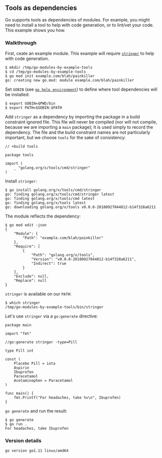 <!-- __JSON: egrunner script.sh # LONG ONLINE

## Tools as dependencies

Go supports tools as dependencies of modules. For example, you might need to install a tool to help with code
generation, or to lint/vet your code. This example shows you how.

### Walkthrough

First, ceate an example module. This example will require
[`stringer`](https://godoc.org/golang.org/x/tools/cmd/stringer) to help with code generation.

```
{{PrintBlock "setup" -}}
```

Set `GOBIN` (see [`go help environment`](https://golang.org/cmd/go/#hdr-Environment_variables)) to define where tool
dependencies will be installed:


```
{{PrintBlock "set bin target" -}}
```

Add `stringer` as a dependency by importing the package in a build constraint ignored file. This file will never be
compiled (nor will not compile, because we are importing a `main` package); it is used simply to record the dependency.
The file and the build constraint names are not particularly important, but we choose `tools` for the sake of
consistency:


```
{{PrintBlockOut "add tool dependency" -}}
```

Install `stringer`:

```
{{PrintBlock "install tool dependency" -}}
```

The module reflects the dependency:

```
{{PrintBlock "module deps" -}}
```

`stringer` is available on our `PATH`:


```
{{PrintBlock "tool on path" -}}
```

Let's use `stringer` via a `go:generate` directive:


```
{{PrintBlockOut "painkiller.go" -}}
```

`go generate` and run the result:

```
{{PrintBlock "go generate and run" -}}
```

### Version details

```
{{PrintBlockOut "version details" -}}
```

-->

## Tools as dependencies

Go supports tools as dependencies of modules. For example, you might need to install a tool to help with code
generation, or to lint/vet your code. This example shows you how.

### Walkthrough

First, ceate an example module. This example will require
[`stringer`](https://godoc.org/golang.org/x/tools/cmd/stringer) to help with code generation.

```
$ mkdir /tmp/go-modules-by-example-tools
$ cd /tmp/go-modules-by-example-tools
$ go mod init example.com/blah/painkiller
go: creating new go.mod: module example.com/blah/painkiller
```

Set `GOBIN` (see [`go help environment`](https://golang.org/cmd/go/#hdr-Environment_variables)) to define where tool
dependencies will be installed:


```
$ export GOBIN=$PWD/bin
$ export PATH=$GOBIN:$PATH
```

Add `stringer` as a dependency by importing the package in a build constraint ignored file. This file will never be
compiled (nor will not compile, because we are importing a `main` package); it is used simply to record the dependency.
The file and the build constraint names are not particularly important, but we choose `tools` for the sake of
consistency:


```
// +build tools

package tools

import (
	_ "golang.org/x/tools/cmd/stringer"
)
```

Install `stringer`:

```
$ go install golang.org/x/tools/cmd/stringer
go: finding golang.org/x/tools/cmd/stringer latest
go: finding golang.org/x/tools/cmd latest
go: finding golang.org/x/tools latest
go: downloading golang.org/x/tools v0.0.0-20180927044812-b14f328a6211
```

The module reflects the dependency:

```
$ go mod edit -json
{
	"Module": {
		"Path": "example.com/blah/painkiller"
	},
	"Require": [
		{
			"Path": "golang.org/x/tools",
			"Version": "v0.0.0-20180927044812-b14f328a6211",
			"Indirect": true
		}
	],
	"Exclude": null,
	"Replace": null
}
```

`stringer` is available on our `PATH`:


```
$ which stringer
/tmp/go-modules-by-example-tools/bin/stringer
```

Let's use `stringer` via a `go:generate` directive:


```
package main

import "fmt"

//go:generate stringer -type=Pill

type Pill int

const (
	Placebo Pill = iota
	Aspirin
	Ibuprofen
	Paracetamol
	Acetaminophen = Paracetamol
)

func main() {
	fmt.Printf("For headaches, take %v\n", Ibuprofen)
}
```

`go generate` and run the result:

```
$ go generate
$ go run .
For headaches, take Ibuprofen
```

### Version details

```
go version go1.11 linux/amd64
```

<!-- END -->

